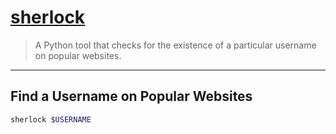 # [sherlock](https://github.com/sherlock-project/sherlock)

> A Python tool that checks for the existence of a particular username on popular websites.

---

## Find a Username on Popular Websites

```bash
sherlock $USERNAME
```
